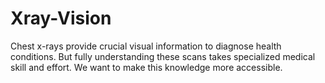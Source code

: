 # Xray-Vision
Chest x-rays provide crucial visual information to diagnose health conditions. But fully understanding these scans takes specialized medical skill and effort. We want to make this knowledge more accessible.
